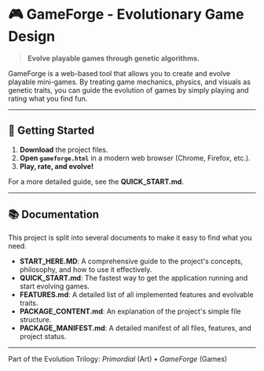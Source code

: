 # 🎮 GameForge - Evolutionary Game Design

> **Evolve playable games through genetic algorithms.**

GameForge is a web-based tool that allows you to create and evolve playable mini-games. By treating game mechanics, physics, and visuals as genetic traits, you can guide the evolution of games by simply playing and rating what you find fun.

---

## 🚀 Getting Started

1. **Download** the project files.
2. **Open `gameforge.html`** in a modern web browser (Chrome, Firefox, etc.).
3. **Play, rate, and evolve!**

For a more detailed guide, see the **QUICK_START.md**.

---

## 📚 Documentation

This project is split into several documents to make it easy to find what you need.

* **START_HERE.MD**: A comprehensive guide to the project's concepts, philosophy, and how to use it effectively.
* **QUICK_START.md**: The fastest way to get the application running and start evolving games.
* **FEATURES.md**: A detailed list of all implemented features and evolvable traits.
* **PACKAGE_CONTENT.md**: An explanation of the project's simple file structure.
* **PACKAGE_MANIFEST.md**: A detailed manifest of all files, features, and project status.

---

Part of the Evolution Trilogy: *Primordial* (Art) • *GameForge* (Games)
